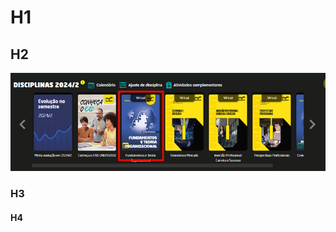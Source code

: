 # H1

## H2

![Passo 1](https://raw.githubusercontent.com/eainegociosdigitais/faq/refs/heads/main/1.png)

### H3

#### H4
